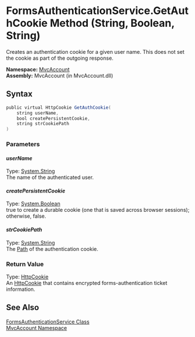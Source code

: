 FormsAuthenticationService.GetAuthCookie Method (String, Boolean, String)
=========================================================================
Creates an authentication cookie for a given user name. This does not set the cookie as part of the outgoing response.

**Namespace:** [MvcAccount][1]  
**Assembly:** MvcAccount (in MvcAccount.dll)

Syntax
------

```csharp
public virtual HttpCookie GetAuthCookie(
	string userName,
	bool createPersistentCookie,
	string strCookiePath
)
```

### Parameters

#### *userName*
Type: [System.String][2]  
The name of the authenticated user.

#### *createPersistentCookie*
Type: [System.Boolean][3]  
true to create a durable cookie (one that is saved across browser sessions); otherwise, false.

#### *strCookiePath*
Type: [System.String][2]  
The [Path][4] of the authentication cookie.

### Return Value
Type: [HttpCookie][5]  
 An [HttpCookie][5] that contains encrypted forms-authentication ticket information. 

See Also
--------
[FormsAuthenticationService Class][6]  
[MvcAccount Namespace][1]  

[1]: ../README.md
[2]: http://msdn.microsoft.com/en-us/library/s1wwdcbf
[3]: http://msdn.microsoft.com/en-us/library/a28wyd50
[4]: http://msdn.microsoft.com/en-us/library/6tc50289
[5]: http://msdn.microsoft.com/en-us/library/zw640823
[6]: README.md
